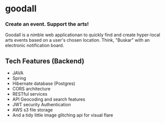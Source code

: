 # goodall 
### Create an event. Support the arts!
Goodall is a nimble web applicationan to quickly find and create hyper-local arts events based on a user's chosen location. Think, "Buskar" with an electronic notification board.  

## Tech Features (Backend)
- JAVA
- Spring
- Hibernate database (Postgres)
- CORS architecture
- RESTful services
- API Geocoding and search features
- JWT security Authentication
- AWS s3 file storage
- And a tidy little image glitching api for visual flare
